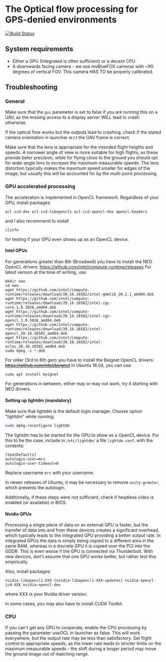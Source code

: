 # The Optical flow processing for GPS-denied environments

[![Build Status](https://travis-ci.com/ctu-mrs/mrs_optic_flow.svg?branch=master)](https://travis-ci.com/ctu-mrs/mrs_optic_flow)

## System requirements
- Either a GPU (Integrated is often sufficient) or a decent CPU.
- A downwards facing camera - we use mvBlueFOX cameras with ~90 degrees of vertical FOV. This camera HAS TO be properly calibrated.

## Troubleshooting
### General
Make sure that the `gui` parameter is set to false if you are running this on a UAV, as the missing access to a display server WILL lead to crash otherwise.

If the optical flow works but the outputs lead to crashing, check if the stated camera orientation in launcher w.r.t the UAV frame is correct.

Make sure that the lens is appropriate for the intended flight heights and speeds. A narrower angle of view is more suitable for high flights, as these provide beter precision, while for flying close to the ground you should opt for wide-angle lens to increase the maximum measurable speeds.
The lens distortion typically makes the maximum speed smaller for edges of the image, but usually this will be accounted for by the multi-point processing.

### GPU accelerated processing
The acceleration is implemented in OpenCL framework. Regardless of your GPU, install packages:
```
ocl-icd-dev ocl-icd-libopencl1 ocl-icd-opencl-dev opencl-headers
```
and I also recommend to install
```
clinfo
```
for testing if your GPU even shows up as an OpenCL device.

#### Intel GPUs
For generations greater than 8th (Broadwell) you have to install the NEO OpenCL drivers:
https://github.com/intel/compute-runtime/releases
For latest version at the time of writing, use:
```
mkdir neo
cd neo
wget https://github.com/intel/compute-runtime/releases/download/20.16.16582/intel-gmmlib_20.1.1_amd64.deb
wget https://github.com/intel/compute-runtime/releases/download/20.16.16582/intel-igc-core_1.0.3826_amd64.deb
wget https://github.com/intel/compute-runtime/releases/download/20.16.16582/intel-igc-opencl_1.0.3826_amd64.deb
wget https://github.com/intel/compute-runtime/releases/download/20.16.16582/intel-opencl_20.16.16582_amd64.deb
wget https://github.com/intel/compute-runtime/releases/download/20.16.16582/intel-ocloc_20.16.16582_amd64.deb
sudo dpkg -i *.deb
```

For older (3rd to 6th gen) you have to install the Beignet OpenCL drivers:
~~https://github.com/intel/beignet~~
In Ubuntu 18.04, you can use:
```
sudo apt install beignet
```

For generations in between, either may or may not work, try it starting with NEO drivers.

#### Setting up lightdm (mandatory)

Make sure that lightdm is the default login manager. Choose option "lightdm" while running:
```bash
sudo dpkg-reconfigure lightdm
```

The lightdm has to be started for the GPU to show as a OpenCL device. For this to be the case, include in `/etc/lightdm/` a file `lightdm.conf`, with the contents:
```
[SeatDefaults]
autologin-user=mrs
autologin-user-timeout=0
```
Replace username `mrs` with your username.

In newer releases of Ubuntu, it may be necessary to remove `unity-greeter`, which prevents the autologin.


Additionally, if these steps were not sufficient, check if headless video is enabled (or available) in BIOS.

#### Nvidia GPUs
Processing a single piece of data on an external GPU is faster, but the transfer of data into and from these devices creates a significant overhead, which typically leads to the integrated GPU providing a better output rate.
In integrated GPUs the data is simply being copied to a different area in the same RAM, whereas in a discrete GPU it is copied over the PCI into the GDDR.
This is even worse if the GPU is connected via Thunderbolt.
With new devices, don't assume that one GPU works better, but rather test this empirically.

Also, install packages:
```
nvidia-libopencl1-XXX [nvidia-libopencl1-XXX-updates] nvidia-opencl-icd-XXX nvidia-opencl-dev
```
where XXX is your Nvidia driver version.

In some cases, you may also have to install CUDA Toolkit.


### CPU
If you can't get any GPU to cooperate, enable the CPU processing by passing the parameter useOCL in launcher as false.
This will work everywhere, but the output rate may be less than satisfactory.
Set flight control to appropriate speeds, as the lower rate leads to stricter limits on the maximum measurable speeds - the shift during a longer period may move the ground image out of matching range.
